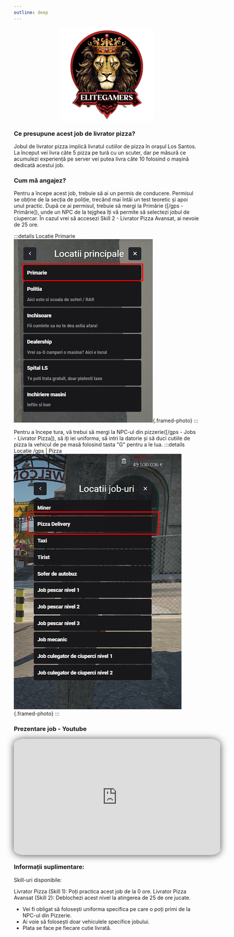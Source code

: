```yaml
---
outline: deep
---
```

<img src="../public/elitegamers.png" alt="pozaRegulament" width="256" height="256" style="display: block; margin: 0px auto; border-radius: 1%; border-radius: 5%;">


### Ce presupune acest job de livrator pizza?
Jobul de livrator pizza implică livratul cutiilor de pizza în orașul Los Santos. La început vei livra câte 5 pizza pe tură cu un scuter, dar pe măsură ce acumulezi experiență pe server vei putea livra câte 10 folosind o mașină dedicată acestui job.

### Cum mă angajez?
Pentru a începe acest job, trebuie să ai un permis de conducere. Permisul se obține de la secția de poliție, trecând mai întâi un test teoretic și apoi unul practic. După ce ai permisul, trebuie să mergi la Primărie ([/gps - Primărie]), unde un NPC de la tejghea îți vă permite să selectezi jobul de ciupercar. În cazul vrei să accesezi Skill 2 - Livrator Pizza Avansat, ai nevoie de 25 ore.

:::details Locatie Primarie
![](../public/joburi/gps.png){.framed-photo}
:::

Pentru a începe tura, vă trebui să mergi la NPC-ul din pizzerie([/gps - Jobs - Livrator Pizza]), să iți iei uniforma, să intri la datorie și să duci cutiile de pizza la vehicul de pe masă folosind tasta "G" pentru a le lua.
:::details Locatie /gps | Pizza
![](../public/joburi/pizzadelivery.png){.framed-photo}
:::

### Prezentare job - Youtube

<iframe 
  width="560" 
  height="315" 
  src="https://www.youtube.com/embed/l9hLwMOz438"
  title="YouTube video player" 
  frameborder="0" 
  allow="accelerometer; autoplay; clipboard-write; encrypted-media; gyroscope; picture-in-picture" 
  allowfullscreen
  style="display: block; margin: 0px auto; border-radius: 5%; box-shadow: 0 1px 20px rgba(0, 0, 0, 0.7);">
</iframe>

### Informații suplimentare:
Skill-uri disponibile:

Livrator Pizza (Skill 1): Poți practica acest job de la 0 ore.
Livrator Pizza Avansat (Skill 2): Deblochezi acest nivel la atingerea de 25 de ore jucate.

- Vei fi obligat să folosești uniforma specifica pe care o poți primi de la NPC-ul din Pizzerie.
- Ai voie să folosești doar vehiculele specifice jobului.
- Plata se face pe fiecare cutie livrată.

